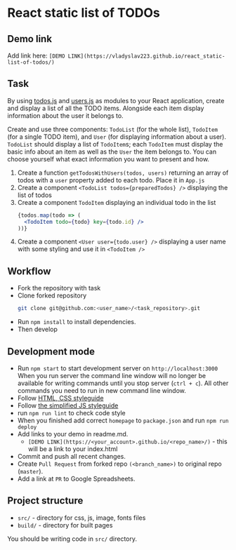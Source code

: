 # React static list of TODOs

## Demo link

Add link here: `[DEMO LINK](https://vladyslav223.github.io/react_static-list-of-todos/)`


## Task

By using [todos.js](./src/api/todos.js) and [users.js](./src/api/users.js) as modules to your React application, create and display a list of all the TODO items. Alongside each item display information about the user it belongs to.

Create and use three components: `TodoList` (for the whole list), `TodoItem` (for a single TODO item), and `User` (for displaying information about a user). `TodoList` should display a list of `TodoItem`s; each `TodoItem` must display the basic info about an item as well as the `User` the item belongs to. You can choose yourself what exact information you want to present and how.

1. Create a function `getTodosWithUsers(todos, users)` returning an array of todos with a `user` property added to each todo. Place it in `App.js`
2. Create a component `<TodoList todos={preparedTodos} />` displaying the list of todos
3. Create a component `TodoItem` displaying an individual todo in the list
    ```jsx harmony
    {todos.map(todo => (
      <TodoItem todo={todo} key={todo.id} />
    ))}
    ```
4. Create a component `<User user={todo.user} />` displaying a user name with some styling and use it in `<TodoItem />`

## Workflow

- Fork the repository with task
- Clone forked repository
    ```bash
    git clone git@github.com:<user_name>/<task_repository>.git
    ```
- Run `npm install` to install dependencies.
- Then develop

## Development mode

- Run `npm start` to start development server on `http://localhost:3000`
    When you run server the command line window will no longer be available for
    writing commands until you stop server (`ctrl + c`). All other commands you
    need to run in new command line window.
- Follow [HTML, CSS styleguide](https://mate-academy.github.io/style-guides/htmlcss.html)
- Follow [the simplified JS styleguide](https://mate-academy.github.io/style-guides/javascript-standard-modified)
- run `npm run lint` to check code style
- When you finished add correct `homepage` to `package.json` and run `npm run deploy`
- Add links to your demo in readme.md.
  - `[DEMO LINK](https://<your_account>.github.io/<repo_name>/)` - this will be a
  link to your index.html
- Commit and push all recent changes.
- Create `Pull Request` from forked repo `(<branch_name>)` to original repo
(`master`).
- Add a link at `PR` to Google Spreadsheets.

## Project structure

- `src/` - directory for css, js, image, fonts files
- `build/` - directory for built pages

You should be writing code in `src/` directory.

